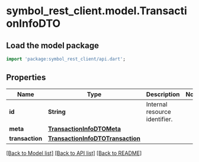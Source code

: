 # symbol_rest_client.model.TransactionInfoDTO

## Load the model package
```dart
import 'package:symbol_rest_client/api.dart';
```

## Properties
Name | Type | Description | Notes
------------ | ------------- | ------------- | -------------
**id** | **String** | Internal resource identifier. | 
**meta** | [**TransactionInfoDTOMeta**](TransactionInfoDTOMeta.md) |  | 
**transaction** | [**TransactionInfoDTOTransaction**](TransactionInfoDTOTransaction.md) |  | 

[[Back to Model list]](../README.md#documentation-for-models) [[Back to API list]](../README.md#documentation-for-api-endpoints) [[Back to README]](../README.md)


